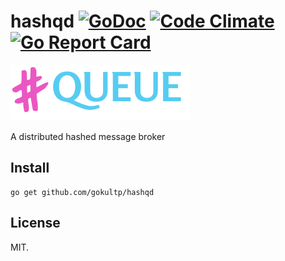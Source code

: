 # hashqd    [![GoDoc](https://godoc.org/github.com/gokultp/hashqd?status.svg)](https://godoc.org/github.com/gokultp/hashqd) [![Code Climate](https://codeclimate.com/github/gokultp/hashqd/badges/gpa.svg)](https://codeclimate.com/github/gokultp/hashqd) [![Go Report Card](https://goreportcard.com/badge/github.com/gokultp/hashqd)](https://goreportcard.com/report/github.com/gokultp/hashqd)
![](./assets/logo.png)

 A distributed hashed message broker

## Install

```
go get github.com/gokultp/hashqd
```

## License

MIT.

